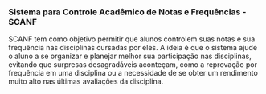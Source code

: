 ### Sistema para Controle Acadêmico de Notas e Frequências - SCANF
SCANF tem como objetivo permitir que alunos controlem suas notas e sua frequência nas disciplinas cursadas por eles. A ideia é que o sistema ajude o aluno a se organizar e planejar melhor sua participação nas disciplinas, evitando que surpresas desagradáveis aconteçam, como a reprovação por frequência em uma disciplina ou a necessidade de se obter um rendimento muito alto nas últimas avaliações da disciplina. 
